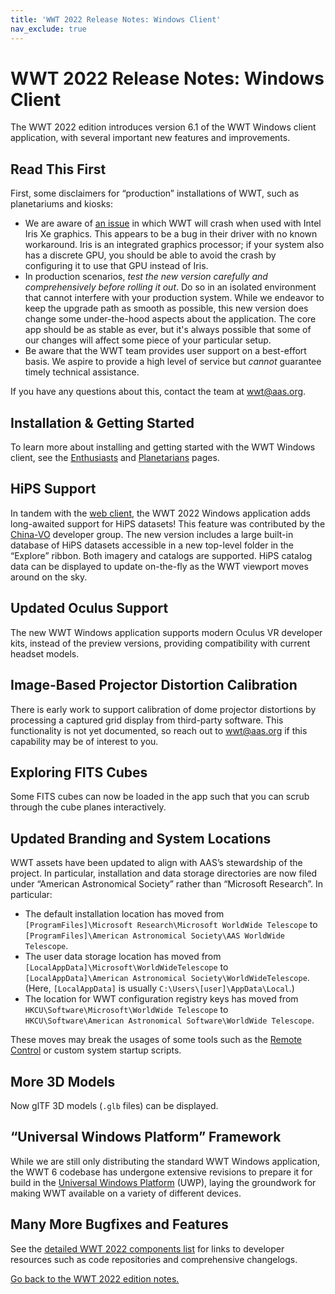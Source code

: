 ```yaml
---
title: 'WWT 2022 Release Notes: Windows Client'
nav_exclude: true
---
```


# WWT 2022 Release Notes: Windows Client

The WWT 2022 edition introduces version 6.1 of the WWT Windows client
application, with several important new features and improvements.

## Read This First

First, some disclaimers for “production” installations of WWT, such as
planetariums and kiosks:

- We are aware of [an
  issue](https://github.com/WorldWideTelescope/wwt-windows-client/issues/196) in
  which WWT will crash when used with Intel Iris Xe graphics. This appears to be
  a bug in their driver with no known workaround. Iris is an integrated graphics
  processor; if your system also has a discrete GPU, you should be able to avoid
  the crash by configuring it to use that GPU instead of Iris.
- In production scenarios, *test the new version carefully and comprehensively
  before rolling it out*. Do so in an isolated environment that cannot interfere
  with your production system. While we endeavor to keep the upgrade path as
  smooth as possible, this new version does change some under-the-hood aspects
  about the application. The core app should be as stable as ever, but it's
  always possible that some of our changes will affect some piece of your
  particular setup.
- Be aware that the WWT team provides user support on a best-effort basis. We
  aspire to provide a high level of service but *cannot* guarantee timely
  technical assistance.

If you have any questions about this, contact the team at <wwt@aas.org>.

## Installation & Getting Started

To learn more about installing and getting started with the WWT Windows client,
see the [Enthusiasts](../enthusiasts/) and [Planetarians](../planetarians/)
pages.

## HiPS Support

In tandem with the [web client](../webclient/), the WWT 2022 Windows application
adds long-awaited support for HiPS datasets! This feature was contributed by the
[China-VO] developer group. The new version includes a large built-in database
of HiPS datasets accessible in a new top-level folder in the “Explore” ribbon.
Both imagery and catalogs are supported. HiPS catalog data can be displayed to
update on-the-fly as the WWT viewport moves around on the sky.

[China-VO]: http://www.china-vo.org/

## Updated Oculus Support

The new WWT Windows application supports modern Oculus VR developer kits,
instead of the preview versions, providing compatibility with current headset
models.

## Image-Based Projector Distortion Calibration

There is early work to support calibration of dome projector distortions by
processing a captured grid display from third-party software. This functionality
is not yet documented, so reach out to <wwt@aas.org> if this capability may be
of interest to you.

## Exploring FITS Cubes

Some FITS cubes can now be loaded in the app such that you can scrub through the
cube planes interactively.

## Updated Branding and System Locations

WWT assets have been updated to align with AAS’s stewardship of the project. In
particular, installation and data storage directories are now filed under
“American Astronomical Society” rather than “Microsoft Research”. In particular:

- The default installation location has moved from `[ProgramFiles]\Microsoft
  Research\Microsoft WorldWide Telescope` to `[ProgramFiles]\American
  Astronomical Society\AAS WorldWide Telescope`.
- The user data storage location has moved from
  `[LocalAppData]\Microsoft\WorldWideTelescope` to `[LocalAppData]\American
  Astronomical Society\WorldWideTelescope`. (Here, `[LocalAppData]` is usually
  `C:\Users\[user]\AppData\Local`.)
- The location for WWT configuration registry keys has moved from
  `HKCU\Software\Microsoft\WorldWide Telescope` to `HKCU\Software\American
  Astronomical Software\WorldWide Telescope`.

These moves may break the usages of some tools such as the [Remote
Control](../remote/) or custom system startup scripts.

## More 3D Models

Now glTF 3D models (`.glb` files) can be displayed.

## “Universal Windows Platform” Framework

While we are still only distributing the standard WWT Windows application, the
WWT 6 codebase has undergone extensive revisions to prepare it for build in the
[Universal Windows Platform][uwp] (UWP), laying the groundwork for making WWT
available on a variety of different devices.

[uwp]: https://docs.microsoft.com/en-us/windows/uwp/get-started/universal-application-platform-guide

## Many More Bugfixes and Features

See the [detailed WWT 2022 components list](../components/)
for links to developer resources such as code repositories and comprehensive
changelogs.

[Go back to the WWT 2022 edition notes.](..)
